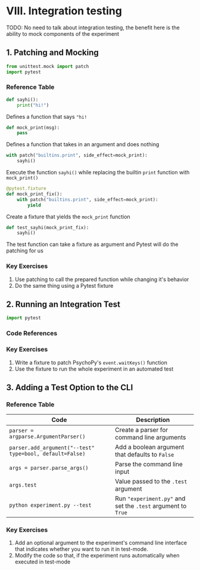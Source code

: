 # VIII. Integration testing
TODO: No need to talk about integration testing, the benefit here is the ability to mock components of the experiment

## 1. Patching and Mocking

```python
from unittest.mock import patch
import pytest
```

### Reference Table

```python
def sayhi():
    print("hi!")
```
Defines a function that says `"hi!`

```python
def mock_print(msg):
    pass
```
Defines a function that takes in an argument and does nothing

```python
with patch("builtins.print", side_effect=mock_print):
    sayhi()
```
Execute the function `sayhi()` while replacing the builtin `print` function with `mock_print()`

```python
@pytest.fixture
def mock_print_fix():
    with patch("builtins.print", side_effect=mock_print):
        yield
```
Create a fixture that yields the `mock_print` function

```python
def test_sayhi(mock_print_fix):
    sayhi()
```
The test function can take a fixture as argument and Pytest will do the patching for us

### Key Exercises
1. Use patching to call the prepared function while changing it's behavior
2. Do the same thing using a Pytest fixture

## 2. Running an Integration Test

```python
import pytest
```

### Code References


### Key Exercises
1. Write a fixture to patch PsychoPy's `event.waitKeys()`  function
2. Use the fixture to run the whole experiment in an automated test


## 3. Adding a Test Option to the CLI

### Reference Table
| Code                                                     | Description                                                  |
| ---                                                      | ---                                                          |
| `parser = argparse.ArgumentParser()`                     | Create a parser for command line arguments                   |
| `parser.add_argument("--test" type=bool, default=False)` | Add a boolean argument that defaults to `False`              |
| `args = parser.parse_args()`                             | Parse the command line input                                 |
| `args.test`                                              | Value passed to the `.test` argument                         |
| `python experiment.py --test`                            | Run `"experiment.py"` and set the `.test` argument to `True` |

### Key Exercises
1. Add an optional argument to the experiment's command line interface that indicates whether you want to run it in test-mode.
2. Modify the code so that, if the experiment runs automatically when executed in test-mode


